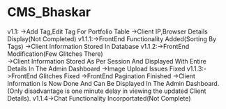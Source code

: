 # CMS_Bhaskar

v1.1: ->Add Tag,Edit Tag For Portfolio Table
	  ->Client IP,Browser Details Display(Not Completed)
v1.1.1:->FrontEnd Functionality Added(Sorting By Tags)
	->Client Information Stored In Database
v1.1.2:->FrontEnd Modification(Few Glitches There)	
	->Client Information Stored As Per Session And Displayed With Entire Details In The Admin Dashboard
	->Image Upload Issues Fixed
v1.1.3:->FrontEnd Glitches Fixed
	->FrontEnd Pagination Finished
	->Client Information Is Now Done And Can Be Displayed In The Admin Dashboard.(Only disadvantage is one minute delay in viewing the updated Client Details).
v1.1.4->Chat Functionality Incorportated(Not Complete)

